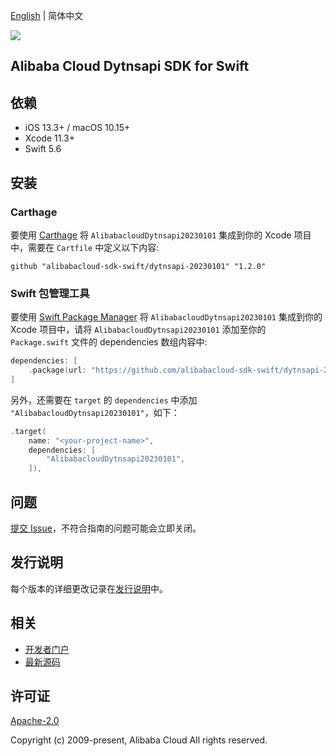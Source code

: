 [English](README.md) | 简体中文

![](https://aliyunsdk-pages.alicdn.com/icons/AlibabaCloud.svg)

## Alibaba Cloud Dytnsapi SDK for Swift

## 依赖

- iOS 13.3+ / macOS 10.15+
- Xcode 11.3+
- Swift 5.6

## 安装

### Carthage

要使用 [Carthage](https://github.com/Carthage/Carthage) 将 `AlibabacloudDytnsapi20230101` 集成到你的 Xcode 项目中，需要在 `Cartfile` 中定义以下内容:

```ogdl
github "alibabacloud-sdk-swift/dytnsapi-20230101" "1.2.0"
```

### Swift 包管理工具

要使用 [Swift Package Manager](https://swift.org/package-manager/) 将 `AlibabacloudDytnsapi20230101` 集成到你的 Xcode 项目中，请将 `AlibabacloudDytnsapi20230101` 添加至你的 `Package.swift` 文件的 dependencies 数组内容中:

```swift
dependencies: [
    .package(url: "https://github.com/alibabacloud-sdk-swift/dytnsapi-20230101.git", from: "1.2.0")
]
```

另外，还需要在 `target` 的 `dependencies` 中添加 `"AlibabacloudDytnsapi20230101"`，如下：

```swift
.target(
    name: "<your-project-name>",
    dependencies: [
        "AlibabacloudDytnsapi20230101",
    ]),
```

## 问题

[提交 Issue](https://github.com/alibabacloud-sdk-swift/dytnsapi-20230101/issues/new)，不符合指南的问题可能会立即关闭。

## 发行说明

每个版本的详细更改记录在[发行说明](./ChangeLog.txt)中。

## 相关

* [开发者门户](https://next.api.aliyun.com/home)
* [最新源码](https://github.com/alibabacloud-sdk-swift/dytnsapi-20230101)

## 许可证

[Apache-2.0](http://www.apache.org/licenses/LICENSE-2.0)

Copyright (c) 2009-present, Alibaba Cloud All rights reserved.
